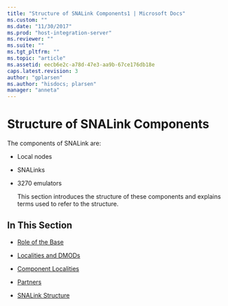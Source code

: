 ```yaml
---
title: "Structure of SNALink Components1 | Microsoft Docs"
ms.custom: ""
ms.date: "11/30/2017"
ms.prod: "host-integration-server"
ms.reviewer: ""
ms.suite: ""
ms.tgt_pltfrm: ""
ms.topic: "article"
ms.assetid: eecb6e2c-a78d-47e3-aa9b-67ce176db18e
caps.latest.revision: 3
author: "gplarsen"
ms.author: "hisdocs; plarsen"
manager: "anneta"
---
```

# Structure of SNALink Components
The components of SNALink are:  
  
- Local nodes  
  
- SNALinks  
  
- 3270 emulators  
  
  This section introduces the structure of these components and explains terms used to refer to the structure.  
  
## In This Section  
  
-   [Role of the Base](../core/role-of-the-base-snadis-1.md)  
  
-   [Localities and DMODs](../core/localities-and-dmods-snadis-1.md)  
  
-   [Component Localities](../core/component-localities-snadis-1.md)  
  
-   [Partners](../core/partners-snadis-2.md)  
  
-   [SNALink Structure](../core/snalink-structure-snadis-2.md)